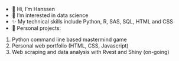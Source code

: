 - 👋 Hi, I’m Hanssen
- 👀 I’m interested in data science 
- ✨ My technical skills include Python, R, SAS, SQL, HTML and CSS
- 🌱 Personal projects: 
1. Python command line based mastermind game 
2. Personal web portfolio (HTML, CSS, Javascript)
3. Web scraping and data analysis with Rvest and Shiny (on-going)
